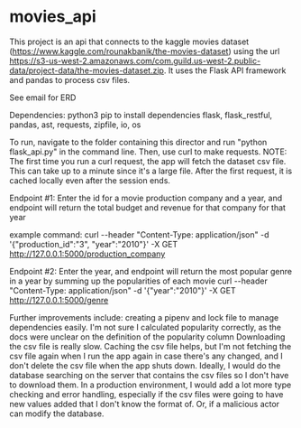 # movies_api

This project is an api that connects to the kaggle movies dataset (https://www.kaggle.com/rounakbanik/the-movies-dataset) using the url
https://s3-us-west-2.amazonaws.com/com.guild.us-west-2.public-data/project-data/the-movies-dataset.zip.
It uses the Flask API framework and pandas to process csv files.

See email for ERD

Dependencies:
python3
pip to install dependencies
flask, flask_restful, pandas, ast, requests, zipfile, io, os

To run, navigate to the folder containing this director and run "python flask_api.py" in the command line.
Then, use curl to make requests.
NOTE: The first time you run a curl request, the app will fetch the dataset csv file. This can take up to a minute since it's a large file. After the first request, it is cached locally even after the session ends.

Endpoint #1: Enter the id for a movie production company and a year, and endpoint will return the total budget and revenue for that company for that year

example command: curl --header "Content-Type: application/json" -d '{"production_id":"3", "year":"2010"}' -X GET http://127.0.0.1:5000/production_company

Endpoint #2: Enter the year, and endpoint will return the most popular genre in a year by summing up the popularities of each movie
curl --header "Content-Type: application/json" -d '{"year":"2010"}' -X GET http://127.0.0.1:5000/genre


Further improvements include: creating a pipenv and lock file to manage dependencies easily.
I'm not sure I calculated popularity correctly, as the docs were unclear on the definition of the popularity column
Downloading the csv file is really slow. Caching the csv file helps, but I'm not fetching the csv file again when I run the app again in case there's any changed, and I don't delete the csv file when the app shuts down.
Ideally, I would do the database searching on the server that contains the csv files so I don't have to download them.
In a production environment, I would add a lot more type checking and error handling, especially if the csv files were going to have new values added that I don't know the format of. Or, if a malicious actor can modify the database.
